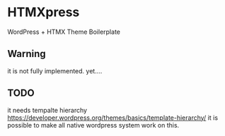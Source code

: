 # HTMXpress

WordPress + HTMX Theme Boilerplate

## Warning 
it is not fully implemented. yet....

## TODO
it needs tempalte hierarchy https://developer.wordpress.org/themes/basics/template-hierarchy/
it is possible to make all native wordpress system work on this.

